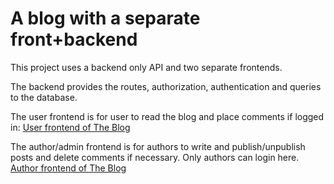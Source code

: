 <h1>A blog with a separate front+backend</h1>

This project uses a backend only API and two separate frontends.

The backend provides the routes, authorization, authentication and queries to the database.

The user frontend is for user to read the blog and place comments if logged in:
<a href='https://main--blog-api-user-frontend.netlify.app/'>User frontend of The Blog</a>

The author/admin frontend is for authors to write and publish/unpublish posts and delete comments if necessary. Only authors can login here.
<a href='https://main--blog-admin-frontend-odin.netlify.app/'>Author frontend of The Blog</a>
